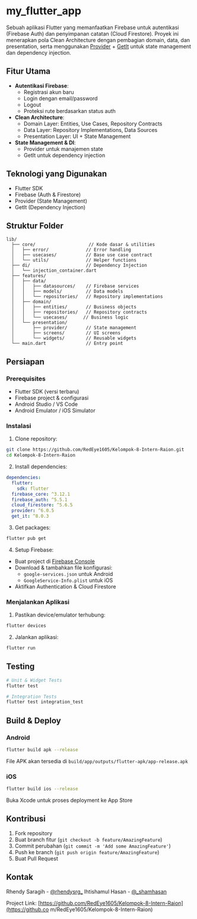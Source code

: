 # my_flutter_app

Sebuah aplikasi Flutter yang memanfaatkan Firebase untuk autentikasi (Firebase Auth) dan penyimpanan catatan (Cloud Firestore). Proyek ini menerapkan pola Clean Architecture dengan pembagian domain, data, dan presentation, serta menggunakan [Provider](https://pub.dev/packages/provider) + [GetIt](https://pub.dev/packages/get_it) untuk state management dan dependency injection.

## Fitur Utama
- **Autentikasi Firebase**: 
  - Registrasi akun baru
  - Login dengan email/password
  - Logout
  - Proteksi rute berdasarkan status auth
- **Clean Architecture**: 
  - Domain Layer: Entities, Use Cases, Repository Contracts
  - Data Layer: Repository Implementations, Data Sources
  - Presentation Layer: UI + State Management
- **State Management & DI**:
  - Provider untuk manajemen state
  - GetIt untuk dependency injection

## Teknologi yang Digunakan
- Flutter SDK
- Firebase (Auth & Firestore)
- Provider (State Management)
- GetIt (Dependency Injection)

## Struktur Folder
```
lib/
  ├── core/                    // Kode dasar & utilities
  │   ├── error/              // Error handling
  │   ├── usecases/           // Base use case contract
  │   └── utils/              // Helper functions
  ├── di/                     // Dependency Injection
  │   └── injection_container.dart
  ├── features/
  │   ├── data/               
  │   │   ├── datasources/    // Firebase services
  │   │   ├── models/         // Data models
  │   │   └── repositories/   // Repository implementations
  │   ├── domain/             
  │   │   ├── entities/       // Business objects
  │   │   ├── repositories/   // Repository contracts  
  │   │   └── usecases/      // Business logic
  │   └── presentation/
  │       ├── provider/       // State management
  │       ├── screens/        // UI screens
  │       └── widgets/        // Reusable widgets
  └── main.dart               // Entry point
```

## Persiapan

### Prerequisites
- Flutter SDK (versi terbaru)
- Firebase project & configurasi
- Android Studio / VS Code
- Android Emulator / iOS Simulator

### Instalasi
1. Clone repository:
```bash
git clone https://github.com/RedEye1605/Kelompok-8-Intern-Raion.git
cd Kelompok-8-Intern-Raion
```

2. Install dependencies:
```yaml
dependencies:
  flutter:
    sdk: flutter
  firebase_core: ^3.12.1
  firebase_auth: ^5.5.1
  cloud_firestore: ^5.6.5
  provider: ^6.0.5
  get_it: ^8.0.3
```

3. Get packages:
```bash
flutter pub get
```

4. Setup Firebase:
- Buat project di [Firebase Console](https://console.firebase.google.com/)
- Download & tambahkan file konfigurasi:
  - `google-services.json` untuk Android
  - `GoogleService-Info.plist` untuk iOS
- Aktifkan Authentication & Cloud Firestore

### Menjalankan Aplikasi
1. Pastikan device/emulator terhubung:
```bash
flutter devices
```

2. Jalankan aplikasi:
```bash
flutter run
```

## Testing
```bash
# Unit & Widget Tests
flutter test

# Integration Tests
flutter test integration_test
```

## Build & Deploy
### Android
```bash
flutter build apk --release
```
File APK akan tersedia di `build/app/outputs/flutter-apk/app-release.apk`

### iOS
```bash
flutter build ios --release
```
Buka Xcode untuk proses deployment ke App Store

## Kontribusi
1. Fork repository
2. Buat branch fitur (`git checkout -b feature/AmazingFeature`)
3. Commit perubahan (`git commit -m 'Add some AmazingFeature'`)
4. Push ke branch (`git push origin feature/AmazingFeature`)
5. Buat Pull Request

## Kontak
Rhendy Saragih - [@rhendysrg_](https://instagram.com/rhendysrg_)
Ihtishamul Hasan - [@_shamhasan](https://instagram.com/_shamhasan)

Project Link: [https://github.com/RedEye1605/Kelompok-8-Intern-Raion](https://github.co m/RedEye1605/Kelompok-8-Intern-Raion)
